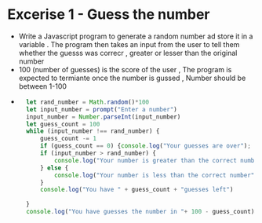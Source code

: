 # Excerise 1 - Guess the number

- Write a Javascript program to generate a random number ad store it in a variable . The program then takes an input from the user to tell them whether the guesss was correcr , greater or lesser than the original number
- 100 (number of guesses) is the score of the user , The program is expected to termiante once the number is gussed , Number should be between 1-100
- ```js
    let rand_number = Math.random()*100
    let input_number = prompt("Enter a number")
    input_number = Number.parseInt(input_number)
    let guess_count = 100
    while (input_number !== rand_number) {
        guess_count -= 1
        if (guess_count == 0) {console.log("Your guesses are over"); break}
        if (input_number > rand_number) {
            console.log("Your number is greater than the correct number")
        } else {
            console.log("Your number is less than the correct number")
        }
        console.log("You have " + guess_count + "guesses left")
        
    }
    console.log("You have guesses the number in "+ 100 - guess_count)
    ```